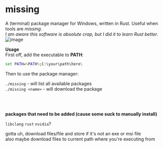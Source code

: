 # missing
A (terminal) package manager for Windows, written in Rust. Useful when tools are *missing*.<br/>
*I am aware this software is absolute crap, but I did it to learn Rust better.*<br/>
![image](https://github.com/alvin677/missing/assets/112005397/206a5346-23bd-4438-ba71-ff79c2a48faa)


**Usage**<br/>
First off, add the executable to **PATH**:
```bat
set PATH=%PATH%;C:\your\path\here\
```

Then to use the package manager:

`./missing` - will list all available packages<br/>
`./missing <name>` - will download the package<br/>

<br/><br/>

**packages that need to be added (cause some suck to manually install)**

`libclang`
`rust`
`nvidia`?

gotta uh, download files/file and store if it's not an exe or msi file<br/>
also maybe download files to current path where you're executing from
